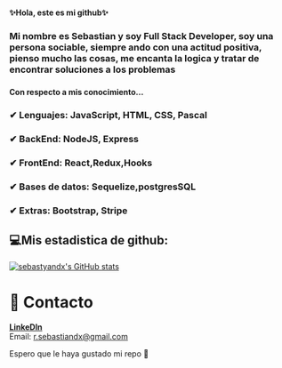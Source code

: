 <h4 aling="center">✨Hola, este es mi github✨</h4>
<h3>Mi nombre es Sebastian y soy Full Stack Developer, soy una persona sociable, siempre ando con una actitud positiva, pienso mucho las cosas, me encanta la logica y tratar de encontrar soluciones a los problemas<h3>

<h4>Con respecto a mis conocimiento...  </h4>
<h3> ✔ Lenguajes: JavaScript, HTML, CSS, Pascal</h3>
<h3> ✔ BackEnd: NodeJS, Express</h3>
<h3> ✔ FrontEnd: React,Redux,Hooks </h3>
<h3> ✔ Bases de datos: Sequelize,postgresSQL</h3>
<h3> ✔ Extras: Bootstrap, Stripe</h3>


<h2>💻Mis estadistica de github:</h2>
  
 [![sebastyandx's GitHub stats](https://github-readme-stats.vercel.app/api?username=Sebastyandx)](https://github.com/anuraghazra/github-readme-stats)


  # 📩 Contacto
**[LinkeDln](https://www.linkedin.com/in/sebastian-rodriguez-080853208/)** <br>
Email: r.sebastiandx@gmail.com


  Espero que le haya gustado mi repo 🙌

